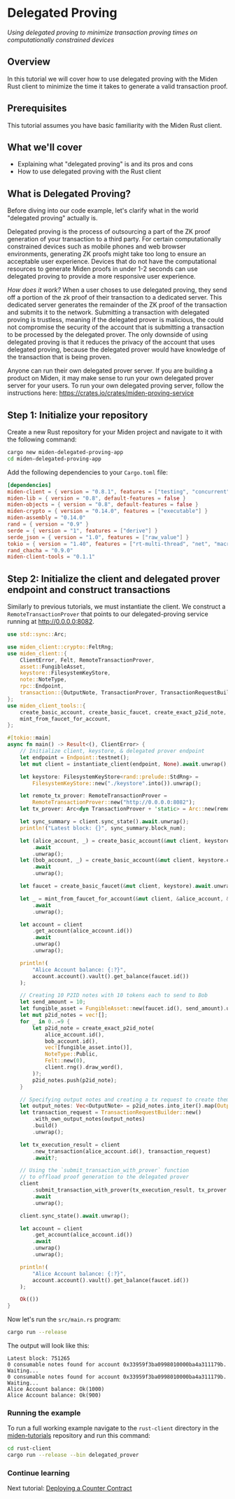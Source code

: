 # Delegated Proving

_Using delegated proving to minimize transaction proving times on computationally constrained devices_

## Overview

In this tutorial we will cover how to use delegated proving with the Miden Rust client to minimize the time it takes to generate a valid transaction proof.

## Prerequisites

This tutorial assumes you have basic familiarity with the Miden Rust client.

## What we'll cover

- Explaining what "delegated proving" is and its pros and cons
- How to use delegated proving with the Rust client

## What is Delegated Proving?

Before diving into our code example, let's clarify what in the world "delegated proving" actually is.

Delegated proving is the process of outsourcing a part of the ZK proof generation of your transaction to a third party. For certain computationally constrained devices such as mobile phones and web browser environments, generating ZK proofs might take too long to ensure an acceptable user experience. Devices that do not have the computational resources to generate Miden proofs in under 1-2 seconds can use delegated proving to provide a more responsive user experience.

_How does it work?_ When a user choses to use delegated proving, they send off a portion of the zk proof of their transaction to a dedicated server. This dedicated server generates the remainder of the ZK proof of the transaction and submits it to the network. Submitting a transaction with delegated proving is trustless, meaning if the delegated prover is malicious, the could not compromise the security of the account that is submitting a transaction to be processed by the delegated prover. The only downside of using delegated proving is that it reduces the privacy of the account that uses delegated proving, because the delegated prover would have knowledge of the transaction that is being proven.

Anyone can run their own delegated prover server. If you are building a product on Miden, it may make sense to run your own delegated prover server for your users. To run your own delegated proving server, follow the instructions here: https://crates.io/crates/miden-proving-service

## Step 1: Initialize your repository

Create a new Rust repository for your Miden project and navigate to it with the following command:

```bash
cargo new miden-delegated-proving-app
cd miden-delegated-proving-app
```

Add the following dependencies to your `Cargo.toml` file:

```toml
[dependencies]
miden-client = { version = "0.8.1", features = ["testing", "concurrent", "tonic", "sqlite"] }
miden-lib = { version = "0.8", default-features = false }
miden-objects = { version = "0.8", default-features = false }
miden-crypto = { version = "0.14.0", features = ["executable"] }
miden-assembly = "0.14.0"
rand = { version = "0.9" }
serde = { version = "1", features = ["derive"] }
serde_json = { version = "1.0", features = ["raw_value"] }
tokio = { version = "1.40", features = ["rt-multi-thread", "net", "macros"] }
rand_chacha = "0.9.0"
miden-client-tools = "0.1.1"

```

## Step 2: Initialize the client and delegated prover endpoint and construct transactions

Similarly to previous tutorials, we must instantiate the client.
We construct a `RemoteTransactionProver` that points to our delegated-proving service running at http://0.0.0.0:8082.

```rust
use std::sync::Arc;

use miden_client::crypto::FeltRng;
use miden_client::{
    ClientError, Felt, RemoteTransactionProver,
    asset::FungibleAsset,
    keystore::FilesystemKeyStore,
    note::NoteType,
    rpc::Endpoint,
    transaction::{OutputNote, TransactionProver, TransactionRequestBuilder},
};
use miden_client_tools::{
    create_basic_account, create_basic_faucet, create_exact_p2id_note, instantiate_client,
    mint_from_faucet_for_account,
};

#[tokio::main]
async fn main() -> Result<(), ClientError> {
    // Initialize client, keystore, & delegated prover endpoint
    let endpoint = Endpoint::testnet();
    let mut client = instantiate_client(endpoint, None).await.unwrap();

    let keystore: FilesystemKeyStore<rand::prelude::StdRng> =
        FilesystemKeyStore::new("./keystore".into()).unwrap();

    let remote_tx_prover: RemoteTransactionProver =
        RemoteTransactionProver::new("http://0.0.0.0:8082");
    let tx_prover: Arc<dyn TransactionProver + 'static> = Arc::new(remote_tx_prover);

    let sync_summary = client.sync_state().await.unwrap();
    println!("Latest block: {}", sync_summary.block_num);

    let (alice_account, _) = create_basic_account(&mut client, keystore.clone())
        .await
        .unwrap();
    let (bob_account, _) = create_basic_account(&mut client, keystore.clone())
        .await
        .unwrap();

    let faucet = create_basic_faucet(&mut client, keystore).await.unwrap();

    let _ = mint_from_faucet_for_account(&mut client, &alice_account, &faucet, 1000, None)
        .await
        .unwrap();

    let account = client
        .get_account(alice_account.id())
        .await
        .unwrap()
        .unwrap();

    println!(
        "Alice Account balance: {:?}",
        account.account().vault().get_balance(faucet.id())
    );

    // Creating 10 P2ID notes with 10 tokens each to send to Bob
    let send_amount = 10;
    let fungible_asset = FungibleAsset::new(faucet.id(), send_amount).unwrap();
    let mut p2id_notes = vec![];
    for _ in 0..=9 {
        let p2id_note = create_exact_p2id_note(
            alice_account.id(),
            bob_account.id(),
            vec![fungible_asset.into()],
            NoteType::Public,
            Felt::new(0),
            client.rng().draw_word(),
        )?;
        p2id_notes.push(p2id_note);
    }

    // Specifying output notes and creating a tx request to create them
    let output_notes: Vec<OutputNote> = p2id_notes.into_iter().map(OutputNote::Full).collect();
    let transaction_request = TransactionRequestBuilder::new()
        .with_own_output_notes(output_notes)
        .build()
        .unwrap();

    let tx_execution_result = client
        .new_transaction(alice_account.id(), transaction_request)
        .await?;

    // Using the `submit_transaction_with_prover` function
    // to offload proof generation to the delegated prover
    client
        .submit_transaction_with_prover(tx_execution_result, tx_prover.clone())
        .await
        .unwrap();

    client.sync_state().await.unwrap();

    let account = client
        .get_account(alice_account.id())
        .await
        .unwrap()
        .unwrap();

    println!(
        "Alice Account balance: {:?}",
        account.account().vault().get_balance(faucet.id())
    );

    Ok(())
}
```

Now let's run the `src/main.rs` program:

```bash
cargo run --release
```

The output will look like this:

```
Latest block: 751265
0 consumable notes found for account 0x33959f3ba0998010000ba4a311179b. Waiting...
0 consumable notes found for account 0x33959f3ba0998010000ba4a311179b. Waiting...
Alice Account balance: Ok(1000)
Alice Account balance: Ok(900)
```

### Running the example

To run a full working example navigate to the `rust-client` directory in the [miden-tutorials](https://github.com/0xPolygonMiden/miden-tutorials/) repository and run this command:

```bash
cd rust-client
cargo run --release --bin delegated_prover
```

### Continue learning

Next tutorial: [Deploying a Counter Contract](counter_contract_tutorial.md)
